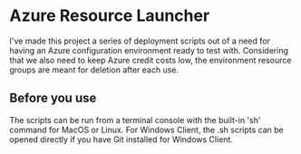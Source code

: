 # Azure Resource Launcher
I've made this project a series of deployment scripts out of a need for having an Azure configuration environment ready to test with.
Considering that we also need to keep Azure credit costs low, the environment resource groups are meant for deletion after each use.

## Before you use
The scripts can be run from a terminal console with the built-in 'sh' command for MacOS or Linux.
For Windows Client, the .sh scripts can be opened directly if you have Git installed for Windows Client.
